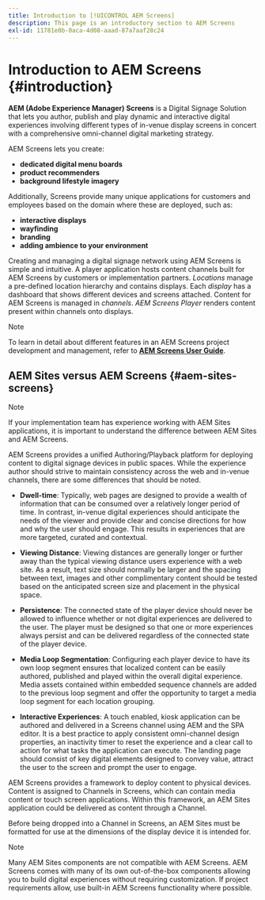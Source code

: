 ```yaml
---
title: Introduction to [!UICONTROL AEM Screens]
description: This page is an introductory section to AEM Screens
exl-id: 11781e0b-0aca-4d08-aaad-87a7aaf28c24
---
```

# Introduction to AEM Screens {#introduction}

**AEM (Adobe Experience Manager) Screens** is a Digital Signage Solution that lets you author, publish and play dynamic and interactive digital experiences involving different types of in-venue display screens in concert with a comprehensive omni-channel digital marketing strategy.

AEM Screens lets you create:

* **dedicated digital menu boards**
* **product recommenders**
* **background lifestyle imagery**

Additionally, Screens provide many unique applications for customers and employees based on the domain where these are deployed, such as:

* **interactive displays**
* **wayfinding**
* **branding**
* **adding ambience to your environment**

Creating and managing a digital signage network using AEM Screens is simple and intuitive. A player application hosts content channels built for AEM Screens by customers or implementation partners. *Locations* manage a pre-defined location hierarchy and contains displays. Each *display* has a dashboard that shows different devices and screens attached. Content for AEM Screens is managed in *channels*. *AEM Screens Player* renders content present within channels onto displays.



>[!NOTE]
>
>To learn in detail about different features in an AEM Screens project development and management, refer to **[AEM Screens User Guide](https://helpx.adobe.com/experience-manager/6-5/screens/user-guide.html)**.

## AEM Sites versus AEM Screens {#aem-sites-screens}

>[!NOTE]
>
>If your implementation team has experience working with AEM Sites applications, it is important to understand the difference between AEM Sites and AEM Screens.

AEM Screens provides a unified Authoring/Playback platform for deploying content to digital signage devices in public spaces. While the experience author should strive to maintain consistency across the web and in-venue channels, there are some differences that should be noted.

* **Dwell-time**: Typically, web pages are designed to provide a wealth of information that can be consumed over a relatively longer period of time. In contrast, in-venue digital experiences should anticipate the needs of the viewer and provide clear and concise directions for how and why the user should engage. This results in experiences that are more targeted, curated and contextual.

* **Viewing Distance**: Viewing distances are generally longer or further away than the typical viewing distance users experience with a web site. As a result, text size should normally be larger and the spacing between text, images and other complimentary content should be tested based on the anticipated screen size and placement in the physical space.

* **Persistence**: The connected state of the player device should never be allowed to influence whether or not digital experiences are delivered to the user. The player must be designed so that one or more experiences always persist and can be delivered regardless of the connected state of the player device.

* **Media Loop Segmentation**: Configuring each player device to have its own loop segment ensures that localized content can be easily authored, published and played within the overall digital experience. Media assets contained within embedded sequence channels are added to the previous loop segment and offer the opportunity to target a media loop segment for each location grouping.

* **Interactive Experiences**: A touch enabled, kiosk application can be authored and delivered in a Screens channel using AEM and the SPA editor. It is a best practice to apply consistent omni-channel design properties, an inactivity timer to reset the experience and a clear call to action for what tasks the application can execute. The landing page should consist of key digital elements designed to convey value, attract the user to the screen and prompt the user to engage.

AEM Screens provides a framework to deploy content to physical devices. Content is assigned to Channels in Screens, which can contain media content or touch screen applications. Within this framework, an AEM Sites application could be delivered as content through a Channel.

Before being dropped into a Channel in Screens, an AEM Sites must be formatted for use at the dimensions of the display device it is intended for.

>[!NOTE]
>Many AEM Sites components are not compatible with AEM Screens. AEM Screens comes with many of its own out-of-the-box components allowing you to build digital experiences without requiring customization. If project requirements allow, use built-in AEM Screens functionality where possible.

